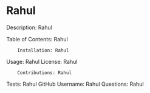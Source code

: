 # Rahul 

Description: Rahul 

Table of Contents: Rahul 

        Installation: Rahul 
Usage: Rahul 
License: Rahul 

        Contributions: Rahul 
Tests: Rahul 
GitHub Username: Rahul 
Questions: Rahul 

